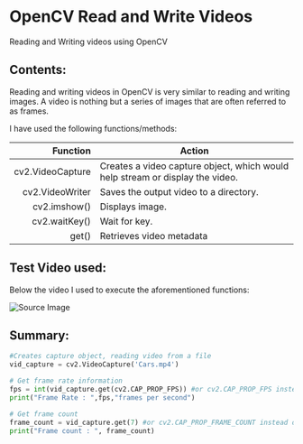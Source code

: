 # OpenCV Read and Write Videos
Reading and Writing videos using OpenCV
## Contents:

Reading and writing videos in OpenCV is very similar to reading and writing images. A video is nothing but a series of images that are often referred to as frames.

I have used the following functions/methods:

| Function        |Action                                                                        |
|----------------:|------------------------------------------------------------------------------|
|cv2.VideoCapture | Creates a video capture object, which would help stream or display the video.|
|cv2.VideoWriter  | Saves the output video to a directory.                                       |
|     cv2.imshow()|  Displays image.                                                             |
|    cv2.waitKey()|  Wait for key.                                                               |
|     get()       |  Retrieves video metadata                                                    |


## Test Video used: 
Below the video I used to execute the aforementioned functions:

![Source Image](https://learnopencv.com/wp-content/uploads/2021/05/image.gif)


## Summary:

```python
#Creates capture object, reading video from a file
vid_capture = cv2.VideoCapture('Cars.mp4')
```

```python
# Get frame rate information
fps = int(vid_capture.get(cv2.CAP_PROP_FPS)) #or cv2.CAP_PROP_FPS instead of 5
print("Frame Rate : ",fps,"frames per second")  
```

```python
# Get frame count
frame_count = vid_capture.get(7) #or cv2.CAP_PROP_FRAME_COUNT instead of 5
print("Frame count : ", frame_count)
```
